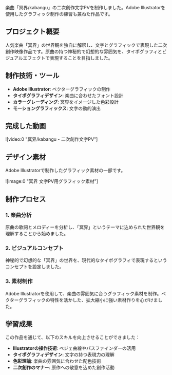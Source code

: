 楽曲「冥界/kabangu」の二次創作文字PVを制作しました。Adobe Illustratorを使用したグラフィック制作の練習も兼ねた作品です。

## プロジェクト概要

人気楽曲「冥界」の世界観を独自に解釈し、文字とグラフィックで表現した二次創作映像作品です。原曲の持つ神秘的で幻想的な雰囲気を、タイポグラフィとビジュアルエフェクトで表現することを目指しました。

## 制作技術・ツール

- **Adobe Illustrator**: ベクターグラフィックの制作
- **タイポグラフィデザイン**: 楽曲に合わせたフォント設計
- **カラーグレーディング**: 冥界をイメージした色彩設計
- **モーショングラフィックス**: 文字の動的演出

## 完成した動画

![video:0 "冥界/kabangu - 二次創作文字PV"]

## デザイン素材

Adobe Illustratorで制作したグラフィック素材の一部です。

![image:0 "冥界 文字PV用グラフィック素材"]

## 制作プロセス

### 1. 楽曲分析

原曲の歌詞とメロディーを分析し、「冥界」というテーマに込められた世界観を理解することから始めました。

### 2. ビジュアルコンセプト

神秘的で幻想的な「冥界」の世界を、現代的なタイポグラフィで表現するというコンセプトを設定しました。

### 3. 素材制作

Adobe Illustratorを使用して、楽曲の雰囲気に合うグラフィック素材を制作。ベクターグラフィックの特性を活かした、拡大縮小に強い素材作りを心がけました。

## 学習成果

この作品を通じて、以下のスキルを向上させることができました：

- **Illustratorの操作技術**: ベジェ曲線やパスファインダーの活用
- **タイポグラフィデザイン**: 文字の持つ表現力の理解
- **色彩理論**: 楽曲の雰囲気に合わせた配色技術
- **二次創作のマナー**: 原作への敬意を込めた創作活動
